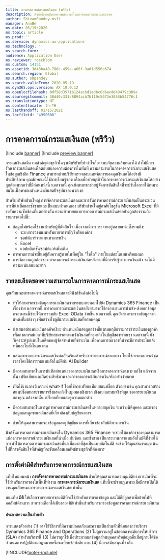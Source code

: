 ```yaml
---
title: การคาดการณ์กระแสเงินสด (พรีวิว)
description: หัวข้อนี้จะอธิบายความสามารถในการคาดการณ์กระแสเงินสด
author: ShivamPandey-msft
manager: AnnBe
ms.date: 05/19/2020
ms.topic: article
ms.prod: ''
ms.service: dynamics-ax-applications
ms.technology: ''
ms.search.form: ''
audience: Application User
ms.reviewer: roschlom
ms.custom: 14151
ms.assetid: 3d43ba40-780c-459a-a66f-9a01d556e674
ms.search.region: Global
ms.author: shpandey
ms.search.validFrom: 2020-05-19
ms.dyn365.ops.version: AX 10.0.12
ms.openlocfilehash: 0df58d3571b124acbd1edbc6d6acdd49479c309e
ms.sourcegitcommit: 38d40c331c8894acb7b119c5073e3088b54776c1
ms.translationtype: HT
ms.contentlocale: th-TH
ms.lasthandoff: 01/15/2021
ms.locfileid: "4990600"
---
```

# <a name="cash-flow-forecast-preview"></a>การคาดการณ์กระแสเงินสด (พรีวิว)

[!include [banner](../includes/banner.md)]
[!include [preview banner](../includes/preview-banner.md)]

กระแสเงินสดมีความสำคัญต่อธุรกิจใดๆ แม้บริษัทที่ทำกำไรก็อาจพบกับความล้มเหลวได้ ถ้าไม่มีการรักษากระแสเงินสดเพื่อตอบสนองความต้องการในทันที ความสามารถในการคาดการณ์กระแสเงินสดในข้อมูลเชิงลึก Finance สามารถช่วยบริษัทตรวจสอบและจัดการยอดดุลเงินสดได้อย่างมีประสิทธิภาพ คุณลักษณะนี้ใช้การเรียนรู้ของเครื่องเพื่อช่วยธุรกิจในการคาดการณ์กระแสเงินสดได้อย่างถูกต้องมากกว่าที่มีก่อนหน้านี้ นอกจากนี้ คุณยังสามารถช่วยผู้จัดการตัดสินใจที่จะปรับโอกาสให้เหมาะสมในเนื้อหาของตำแหน่งเงินสดปัจจุบันของพวกเขา 

สำหรับบริษัทส่วนใหญ่ การจัดการกระแสเงินสดและการรันการคาดการณ์กระแสเงินสดเป็นกระบวนการที่น่าเบื่อและซ้ำซากและเป็นแบบกำหนดเอง บริษัทส่วนใหญ่อาศัยโซลูชัน Microsoft Excel ที่มีระดับความซับซ้อนที่แตกต่างกัน ความท้าทายของการคาดการณ์กระแสเงินสดอย่างถูกต้องรวมถึงรายการต่อไปนี้:

- ข้อมูลไม่พร้อมใช้งานสำหรับผู้ที่ตัดสินใจ เนื่องจากมีการกระจายอยู่หลายแห่ง ซึ่งรวมถึง: 
  - ระบบการวางแผนทรัพยากรการบัญชีหรือองค์กร
  - ซอฟต์แวร์วางแผนทางการเงิน
  - Excel
  - แอปพลิเคชันซอฟต์แวร์เพิ่มเติม 
- การคาดการณ์จะขึ้นอยู่กับความรู้ภายในที่อยู่ใน "ไซโล" ภายในแต่ละโดเมนหรือแผนก
- การวัดความถูกต้องของการคาดการณ์กระแสเงินสดหลังจากที่มีการรับรู้ทางการเงินแล้ว จะไม่มีความแน่นอนและยาก
    
## <a name="details-of-the-cash-flow-forecasts-capability"></a>รายละเอียดของความสามารถในการคาดการณ์กระแสเงินสด
คุณลักษณะการคาดการณ์กระแสเงินสดจะมีฟังก์ชันดังต่อไปนี้ 

- ทำให้สามารถรวมข้อมูลกระแสเงินสดจากระบบภายนอกไปยัง Dynamics 365 Finance เป็นเรื่องง่าย นอกจากนี้ การคาดการณ์กระแสเงินสดยังสามารถใช้กรอบงานการนำเข้า-ส่งออกข้อมูล กรอบงานนี้ช่วยให้การรวมกับ Excel OData ง่ายขึ้น นอกจากนี้ คุณยังสามารถรวมข้อมูลจากแหล่งที่มาต่างๆ เพื่อสร้างโซลูชันกระแสเงินสดที่ครอบคลุม 

- นำเสนอตำแหน่งเงินสดอัจฉริยะ ตำแหน่งเงินสดถูกสร้างขึ้นตามพฤติกรรมการชำระเงินของลูกค้า เพื่อคาดการณ์เวลาที่บริษัทสามารถคาดหวังเงินสดที่จะมาถึงในบัญชีของพวกเขา นอกจากนี้ ยังวิเคราะห์รูปแบบในอดีตของผู้จัดจำหน่ายที่ชำระเงิน เพื่อคาดการณ์เวลาที่น่าจะมีการชำระใบแจ้งหนี้และใบสั่งในอนาคต 

- แสดงการคาดการณ์กระแสเงินสดอัจฉริยะสำหรับการคาดการณ์ระยะยาว โดยใช้การคาดการณ์ชุดเวลาโดยใช้การรวมแบบอัตโนมัติกับ AI Builder

- มีความสามารถในการบันทึกตำแหน่งของกระแสเงินสดหรือการคาดการณ์เฉพาะ แก้ไข แล้วจากนั้น เปรับเทียบและวัดประสิทธิภาพของการคาดการณ์กับการเงินจริงอย่างง่ายดาย

- เปิดใช้งานการวิเคราะห์ what-if โดยใช้การเปรียบเทียบสแนปช็อต ตัวอย่างเช่น คุณสามารถสร้างสแนปช็อตหลายรายการซึ่งแสดงถึงในมุมมองเชิงบวก เชิงลบ และสมจริงที่สุด ของกระแสเงินสดของคุณ แล้วจากนั้น เปรียบเทียบและดูความแตกต่าง

- มีความสามารถในการดูการคาดการณ์กระแสเงินสดในหลายสกุลเงิน ระหว่างนิติบุคคล และกรองข้อมูลและดูกระแสเงินสดที่เกี่ยวข้องกับบัญชีธนาคาร 

- ช่วยให้คุณสามารถกรองข้อมูลและดูบัญชีธนาคารที่เกี่ยวข้องกับมิติทางการเงิน

ฟังก์ชันการคาดการณ์กระแสเงินสดใน Dynamics 365 Finance จะช่วยให้องค์กรของคุณสามารถแปลงการคาดการณ์กระแสเงินสดที่น่าเบื่อ ซับซ้อน และซ้ำซาก เป็นกระบวนการแบบอัตโนมัติที่ง่ายได้ การทำให้การคาดการณ์กระแสเงินสดที่น่าเบื่อมากที่สุดเป็นแบบอัตโนมัติ จะช่วยให้คุณสามารถมุ่งเน้นไปที่การตัดสินใจที่สำคัญที่จะขับเคลื่อนผลลัพธ์ทางธุรกิจที่ต้องการ

## <a name="setting-up-dimensions-for-cash-flow-forecasting"></a>การตั้งค่ามิติสำหรับการคาดการณ์กระแสเงินสด
แท็บใหม่บนหน้า **การตั้งค่าการคาดการณ์กระแสเงินสด** ช่วยให้คุณสามารถควบคุมมิติทางการเงินที่จะใช้สำหรับการกรองในพื้นที่ทำงาน **การคาดการณ์กระแสเงินสด** แท็บนี้จะปรากฏเฉพาะเมื่อมีการเปิดใช้งานคุณลักษณะการคาดการณ์กระแสเงินสดเท่านั้น 

บนแท็บ **มิติ** ให้เลือกจากรายการของมิติที่จะใช้สำหรับการกรองข้อมูล และใช้คีย์ลูกศรเพื่อย้ายไปที่คอลัมน์ด้านขวา สามารถเลือกได้เพียงสองมิติเท่านั้นสำหรับการกรองข้อมูลการคาดการณ์กระแสเงินสด 

#### <a name="privacy-notice"></a>ประกาศความเป็นส่วนตัว
การแสดงตัวอย่าง (1) อาจใช้วิธีการที่มีความปลอดภัยและความเป็นส่วนตัวที่น้อยลงกว่าบริการ Dynamics 365 Finance and Operations (2) ไม่ถูกรวมอยู่ในข้อตกลงระดับการให้บริการ (SLA) สำหรับบริการนี้ (3) ไม่ควรถูกใช้เพื่อประมวลผลข้อมูลส่วนบุคคลหรือข้อมูลอื่นที่อยู่ภายใต้ข้อกำหนดการปฏิบัติตามกฎหมายหรือระเบียบข้อบังคับ และ (4) มีการสนับสนุนที่จำกัด


[!INCLUDE[footer-include](../../includes/footer-banner.md)]
